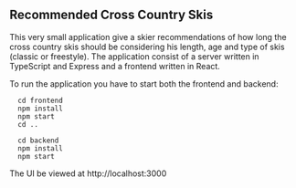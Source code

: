 ## Recommended Cross Country Skis

This very small application give a skier recommendations of how long the cross country skis should be considering his length, age and type of skis (classic or freestyle). The application consist of a server written in TypeScript and Express and a frontend written in React.

To run the application you have to start both the frontend and backend:

```
  cd frontend  
  npm install  
  npm start  
  cd ..  
  
  cd backend  
  npm install  
  npm start  
```


The UI be viewed at http://localhost:3000
